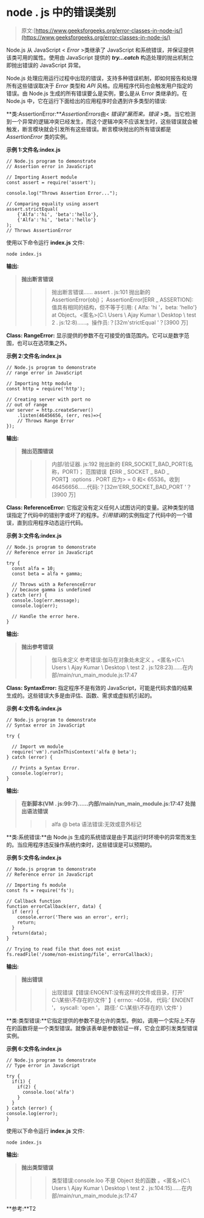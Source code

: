 # node . js 中的错误类别

> 原文:[https://www.geeksforgeeks.org/error-classes-in-node-js/](https://www.geeksforgeeks.org/error-classes-in-node-js/)

Node.js 从 JavaScript < *Error* >类继承了 JavaScript 和系统错误，并保证提供该类可用的属性。使用由 JavaScript 提供的 ***try…catch*** 构造处理的抛出机制立即抛出错误的 JavaScript 异常。

Node.js 处理应用运行过程中出现的错误，支持多种错误机制，即如何报告和处理所有这些错误取决于 *Error* 类型和 *API* 风格。应用程序代码也会触发用户指定的错误。由 Node.js 生成的所有错误要么是实例，要么是从 Error 类继承的。在 Node.js 中，它在运行下面给出的应用程序时会遇到许多类型的错误:

**类:AssertionError:***AssertionErrors*由< *错误扩展而来。错误* >类。当它检测到一个异常的逻辑冲突已经发生，而这个逻辑冲突不应该发生时，这些错误就会被触发，断言模块就会引发所有这些错误。断言模块抛出的所有错误都是 *AssertionError* 类的实例。

**示例 1:文件名:index.js**

```
// Node.js program to demonstrate 
// Assertion error in JavaScript

// Importing Assert module
const assert = require('assert');

console.log("Throws Assertion Error...");

// Comparing equality using assert
assert.strictEqual(
    {'Alfa':'hi', 'beta':'hello'}, 
    {'Alfa':'hi', 'beta':'hello'}
);
// Throws AssertionError
```

使用以下命令运行 **index.js** 文件:

```
node index.js
```

**输出:**

> **抛出断言错误**
> > >抛出断言错误……
> >>assert . js:101
> 抛出新的 AssertionError(obj)；
> AssertionError[ERR _ ASSERTION]:值具有相同的结构，但不等于引用:
> { Alfa: 'hi '，beta: 'hello'} at Object。<匿名>(C:\ Users \ Ajay Kumar \ Desktop \ test 2 . js:12:8)……。操作员:？[32m'strictEqual '？[3900 万]

**Class: RangeError:** 显示提供的参数不在可接受的值范围内。它可以是数字范围，也可以在选项集之外。

**示例 2:文件名:index.js**

```
// Node.js program to demonstrate 
// range error in JavaScript

// Importing http module
const http = require('http');

// Creating server with port no
// out of range
var server = http.createServer()
    .listen(46456656, (err, res)=>{
    // Throws Range Error
});
```

**输出:**

> **抛出范围错误**
> > >内部/验证器. js:192
> 抛出新的 ERR_SOCKET_BAD_PORT(名称，PORT)；
> 范围错误【ERR _ SOCKET _ BAD _ PORT】:options . PORT 应为> = 0 和< 65536。收到 46456656……代码:？[32m'ERR_SOCKET_BAD_PORT '？[3900 万]

**Class: ReferenceError:** 它指定没有定义任何人试图访问的变量。这种类型的错误指定了代码中的错别字或坏了的程序。*引用错误*的实例指定了代码中的一个错误，直到应用程序动态运行代码。

**示例 3:文件名:index.js**

```
// Node.js program to demonstrate 
// Reference error in JavaScript

try {
  const alfa = 10;
  const beta = alfa + gamma;

  // Throws with a ReferenceError 
  // because gamma is undefined
} catch (err) {
  console.log(err.message);
  console.log(err);

  // Handle the error here.
}
```

**输出:**

> **抛出参考错误**
> > >伽马未定义
> > >参考错误:伽马在对象处未定义
> 。<匿名>(C:\ Users \ Ajay Kumar \ Desktop \ test 2 . js:128:23)……在内部/main/run_main_module.js:17:47

**Class: SyntaxError:** 指定程序不是有效的 JavaScript，可能是代码求值的结果生成的。这些错误大多是由评估、函数、需求或虚拟机引起的。

**示例 4:文件名:index.js**

```
// Node.js program to demonstrate 
// Syntax error in JavaScript

try {

  // Import vm module
  require('vm').runInThisContext('alfa @ beta');
} catch (error) {

  // Prints a Syntax Error.
  console.log(error);
}
```

**输出:**

> **在新脚本(VM . js:99:7)……内部/main/run_main_module.js:17:47 处抛出语法错误**
> >>alfa @ beta
> >>语法错误:无效或意外标记

**类:系统错误:**由 Node.js 生成的系统错误是由于其运行时环境中的异常而发生的。当应用程序违反操作系统约束时，这些错误是可以预期的。

**示例 5:文件名:index.js**

```
// Node.js program to demonstrate 
// Reference error in JavaScript

// Importing fs module
const fs = require('fs');

// Callback function
function errorCallback(err, data) {
  if (err) {
    console.error('There was an error', err);
    return;
  }
  return(data);
}

// Trying to read file that does not exist
fs.readFile('/some/non-existing/file', errorCallback);
```

**输出:**

> **抛出错误**
> > >出现错误【错误:ENOENT:没有这样的文件或目录，打开' C:\某些\不存在的\文件' 】{
> errno: -4058，
> 代码:' ENOENT '，
> syscall: 'open '，
> 路径:' C:\某些\不存在的\ \文件' }

**类:类型错误:**它指定提供的参数不是允许的类型。例如，调用一个实际上不存在的函数将是一个类型错误。就像该表单是参数验证一样，它会立即引发类型错误实例。

**示例 6:文件名:index.js**

```
// Node.js program to demonstrate 
// Type error in JavaScript

try {
  if(1) {
    if(2) {
      console.loo('alfa')
    }
  }
} catch (error) {
console.log(error);  
}
```

使用以下命令运行 **index.js** 文件:

```
node index.js
```

**输出:**

> **抛出类型错误**
> > >类型错误:console.loo 不是 Object 处的函数
> 。<匿名>(C:\ Users \ Ajay Kumar \ Desktop \ test 2 . js:104:15)……在内部/main/run_main_module.js:17:47

**参考:**T2